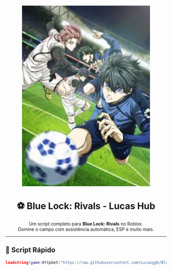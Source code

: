 <p align="center">
  <img src="https://github.com/Lucasggk/BlueLock/blob/main/images.jpeg" width="400" alt="Blue Lock: Rivals - Roblox"/>
</p>

<h1 align="center">⚽ Blue Lock: Rivals - Lucas Hub</h1>

<p align="center">
  Um script completo para <strong>Blue Lock: Rivals</strong> no Roblox.<br>
  Domine o campo com assistência automática, ESP e muito mais.
</p>

---

## 🚀 Script Rápido

```lua
loadstring(game:HttpGet("https://raw.githubusercontent.com/Lucasggk/BlueLock/refs/heads/main/Lucas_hub.lua"))()
